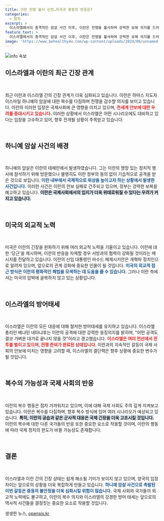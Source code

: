 ```yaml
---
title: 이란 전쟁 불사 선언…미국과 중동의 반응은?
categories:
  - 정치
excerpt: >
  이스라엘에서의 충격적인 암살 사건 이후, 이란은 전쟁을 불사하며 강력한 보복 의지를 드러냈습니다. 미국이 중재를 시도했으나 이란은 단호하게 응징할 태세를 예고했습니다. 과연 이 지역의 긴장이 어떤 방향으로 치닫게 될까요?
feature_text: >
  이스라엘에서의 충격적인 암살 사건 이후, 이란은 전쟁을 불사하며 강력한 보복 의지를 드러냈습니다. 미국이 중재를 시도했으나 이란은 단호하게 응징할 태세를 예고했습니다. 과연 이 지역의 긴장이 어떤 방향으로 치닫게 될까요?
image: 'https://www.behealthy4u.com/wp-content/uploads/2024/06/unnamed-file.png'
---
```


<p><img src="https://www.behealthy4u.com/wp-content/uploads/2024/06/unnamed-file.png" alt="info 속보" /></p>

<h2 data-ke-size="size26">이스라엘과 이란의 최근 긴장 관계</h2>

<p data-ke-size="size16">&nbsp;</p>

<p>최근 이란과 이스라엘 간의 긴장 관계가 더욱 심화되고 있습니다. 이란은 하마스 지도자 이스마일 하니예의 암살에 대한 복수를 다짐하며 전쟁을 감수할 의지를 보이고 있습니다. 이란의 이러한 입장은 국제사회에 큰 영향을 미치고 있으며, <b><span style="color: #ee2323;">전세계 안보에 대한 우려를 증대시키고 있습니다.</span></b> 이러한 상황에서 이스라엘은 어떤 시나리오에도 대비하고 있다는 입장을 고수하고 있어, 향후 전개될 상황이 주목받고 있습니다. </p>

<p data-ke-size="size16">&nbsp;</p>

<h2 data-ke-size="size26">하니예 암살 사건의 배경</h2>

<p data-ke-size="size16">&nbsp;</p>

<p>하니예의 암살은 이란의 테헤란에서 발생하였습니다. 그는 이란의 명망 있는 정치적 행사에 참석하기 위해 방문했으나 불행히도 이란 정부의 동의 없이 기습적으로 공격을 받은 것으로 보입니다. <b><span style="color: #1a5490;">이란 내부에서 국제적으로 위상을 높이고자 하는 상황에서 발생한 사건입니다.</span></b> 이러한 사건은 이란의 안보 실패로 간주되고 있으며, 정부는 강력한 보복을 예고하고 있습니다. <b><span style="background-color: #21538527;">이란은 국제사회에서의 입지가 더욱 위태로워질 수 있다는 우려가 커지고 있습니다.</span></b></p>

<p data-ke-size="size16">&nbsp;</p>

<h2 data-ke-size="size26">미국의 외교적 노력</h2>

<p data-ke-size="size16">&nbsp;</p>

<p>미국은 이란의 긴장을 완화하기 위해 여러 외교적 노력을 기울이고 있습니다. 이란에 대한 '당근'을 제시하며, 이란의 반응을 자제할 경우 서방과의 협력이 강화될 것이라는 메시지를 전달하고 있습니다. 이란의 신임 대통령인 마수드 페제시키안은 개혁파 정치인으로 알려져 있으며, 앞으로의 관계 강화에 중요한 인물이 될 것입니다. <b><span style="color: #1a5490;">미국의 외교적 접근 방식은 이란의 평화적인 해법을 모색하는 데 도움을 줄 수 있습니다.</span></b> 그러나 이란 측에서는 미국의 압박에 굴복하지 않고 있는 상황입니다.</p>

<p data-ke-size="size16">&nbsp;</p>

<h2 data-ke-size="size26">이스라엘의 방어태세</h2>

<p data-ke-size="size16">&nbsp;</p>

<p>이스라엘은 이란의 모든 대응에 대해 철저한 방어태세를 유지하고 있습니다. 이스라엘 총리인 베냐민 네타냐후는 이란의 공격에 대한 강력한 응징의지를 밝히며, "어떤 공격도 결코 가벼운 대가로 끝나지 않을 것"이라고 경고했습니다. <b><span style="color: #ee2323;">이스라엘은 여러 전선에서 전투를 벌이고 있으며, 전쟁 준비가 완료된 상태입니다.</span></b> 이란과의 지속적인 갈등이 국제 사회의 안보에 미치는 영향을 고려할 때, 이스라엘의 결단력은 향후 상황에 중요한 변수가 될 것입니다.</p>

<p data-ke-size="size16">&nbsp;</p>

<h2 data-ke-size="size26">복수의 가능성과 국제 사회의 반응</h2>

<p data-ke-size="size16">&nbsp;</p>

<p>이란의 복수 행동은 점차 가까워지고 있으며, 이에 대해 국제 사회도 주의 깊게 지켜보고 있습니다. 이란은 복수를 다짐하며, 향후 복수 방식에 있어 여러 시나리오가 예상되고 있습니다. <b><span style="background-color: #21538527;">특히, 이란의 공습과 같은 군사적 대응은 국제 긴장을 더욱 고조시킬 것입니다.</span></b> 이란의 복수에 대한 다른 국가들의 반응 또한 중요한 요소로 작용할 것이며, 이란의 행동에 따라 국제 정치의 판도가 바뀔 가능성도 존재합니다. </p>

<p data-ke-size="size16">&nbsp;</p>

<h2 data-ke-size="size26">결론</h2>

<p data-ke-size="size16">&nbsp;</p>

<p>이스라엘과 이란 간의 긴장 상태는 쉽게 해소될 기미가 보이지 않고 있으며, 양국의 입장 차이는 앞으로의 상황을 더욱 복잡하게 만들고 있습니다. <b><span style="color: #1a5490;">하니예 암살 사건으로 촉발된 이번 갈등은 중동의 불안정을 더욱 심화시킬 위험이 많습니다.</span></b> 국제 사회와 국가들의 외교적 노력에도 불구하고, 이란의 복수 의지와 이스라엘의 강경한 방어 태세는 앞으로의 역사적 사건들을 결정짓는 중요한 요소로 작용할 것입니다.</p>
생생한 뉴스, <a href="https://opensis.kr" rel="dofollow">opensis.kr</a>



